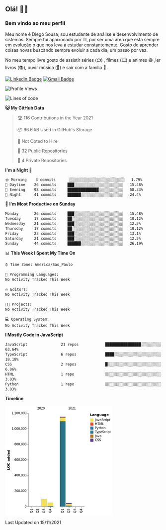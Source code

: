 ## Olá! 👋😁
### Bem vindo ao meu perfil 

Meu nome é Diego Sousa, sou estudante de análise e desenvolvimento de sistemas. Sempre fui apaixonado por TI, por ser uma área que esta sempre em evolução o que nos leva a estudar constantemente. Gosto de aprender coisas novas buscando sempre evoluir a cada dia, um passo por vez.

No meu tempo livre gosto de assistir séries (📺) , filmes (🎞️) e animes 😄 ,ler livros (📚), ouvir música (🎵) e sair com a família  👯 .


[![Linkedin Badge](https://img.shields.io/badge/-LinkedIn-blue?style=flat-square&logo=Linkedin&logoColor=white&link=https://www.linkedin.com/in/diego-sousa-dev)]( https://www.linkedin.com/in/diego-sousa-dev)
[![Gmail Badge](https://img.shields.io/badge/-Gmail-c14438?style=flat-square&logo=Gmail&logoColor=white&link=mailto:derickbenji2@gmail.com)](mailto:derickbenji2@gmail.com)


<!--START_SECTION:waka-->
![Profile Views](http://img.shields.io/badge/Profile%20Views-0-blue)

![Lines of code](https://img.shields.io/badge/From%20Hello%20World%20I%27ve%20Written-1.3%20million%20lines%20of%20code-blue)

**🐱 My GitHub Data** 

> 🏆 116 Contributions in the Year 2021
 > 
> 📦 96.6 kB Used in GitHub's Storage 
 > 
> 🚫 Not Opted to Hire
 > 
> 📜 32 Public Repositories 
 > 
> 🔑 4 Private Repositories  
 > 
**I'm a Night 🦉** 

```text
🌞 Morning    3 commits      ░░░░░░░░░░░░░░░░░░░░░░░░░   1.79% 
🌆 Daytime    26 commits     ███░░░░░░░░░░░░░░░░░░░░░░   15.48% 
🌃 Evening    98 commits     ██████████████░░░░░░░░░░░   58.33% 
🌙 Night      41 commits     ██████░░░░░░░░░░░░░░░░░░░   24.4%

```
📅 **I'm Most Productive on Sunday** 

```text
Monday       26 commits     ███░░░░░░░░░░░░░░░░░░░░░░   15.48% 
Tuesday      17 commits     ██░░░░░░░░░░░░░░░░░░░░░░░   10.12% 
Wednesday    21 commits     ███░░░░░░░░░░░░░░░░░░░░░░   12.5% 
Thursday     17 commits     ██░░░░░░░░░░░░░░░░░░░░░░░   10.12% 
Friday       22 commits     ███░░░░░░░░░░░░░░░░░░░░░░   13.1% 
Saturday     21 commits     ███░░░░░░░░░░░░░░░░░░░░░░   12.5% 
Sunday       44 commits     ██████░░░░░░░░░░░░░░░░░░░   26.19%

```


📊 **This Week I Spent My Time On** 

```text
⌚︎ Time Zone: America/Sao_Paulo

💬 Programming Languages: 
No Activity Tracked This Week

🔥 Editors: 
No Activity Tracked This Week

🐱‍💻 Projects: 
No Activity Tracked This Week

💻 Operating System: 
No Activity Tracked This Week

```

**I Mostly Code in JavaScript** 

```text
JavaScript               21 repos            ████████████████░░░░░░░░░   63.64% 
TypeScript               6 repos             ████░░░░░░░░░░░░░░░░░░░░░   18.18% 
CSS                      2 repos             █░░░░░░░░░░░░░░░░░░░░░░░░   6.06% 
HTML                     1 repo              ░░░░░░░░░░░░░░░░░░░░░░░░░   3.03% 
Python                   1 repo              ░░░░░░░░░░░░░░░░░░░░░░░░░   3.03%

```


**Timeline**

![Chart not found](https://raw.githubusercontent.com/DiegoSousaSilva/DiegoSousaSilva/master/charts/bar_graph.png) 


 Last Updated on 15/11/2021
<!--END_SECTION:waka-->
